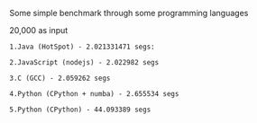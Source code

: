 Some simple benchmark through some programming languages

  20,000 as input
  
    1.Java (HotSpot) - 2.021331471 segs:
  
    2.JavaScript (nodejs) - 2.022982 segs
    
    3.C (GCC) - 2.059262 segs
    
    4.Python (CPython + numba) - 2.655534 segs
  
    5.Python (CPython) - 44.093389 segs
